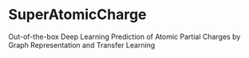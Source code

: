 # SuperAtomicCharge
Out-of-the-box Deep Learning Prediction of Atomic Partial Charges by Graph Representation and Transfer Learning
